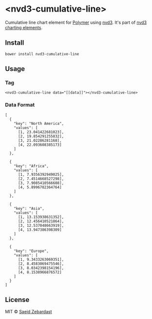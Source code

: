 # &lt;nvd3-cumulative-line&gt;
Cumulative line chart element for [Polymer](https://www.polymer-project.org) using [nvd3](http://nvd3.org/). It's part of [nvd3 charting elements](https://github.com/saeidzebardast/nvd3-elements).

## Install

```
bower install nvd3-cumulative-line
```

## Usage
### Tag

```
<nvd3-cumulative-line data="[[data]]"></nvd3-cumulative-line>
```

### Data Format

```
[
  {
    "key": "North America",
    "values": [
      [1, 23.041422681023],
      [2, 19.854291255832],
      [3, 21.02286281168],
      [4, 22.093608385173]
    ]
  },

  {
    "key": "Africa",
    "values": [
      [1, 7.9356392949025],
      [2, 7.4514668527298],
      [3, 7.9085410566608],
      [4, 5.8996782364764]
    ]
  },

  {
    "key": "Asia",
    "values": [
      [1, 13.153938631352],
      [2, 12.456410521864],
      [3, 12.537048663919],
      [4, 13.947386398309]
    ]
  },

  {
    "key": "Europe",
    "values": [
      [1, 9.3433263069351],
      [2, 8.4583069475546],
      [3, 8.0342398154196],
      [4, 8.1538966876572]
    ]
  }
]
```

## License
MIT © [Saeid Zebardast](http://zebardast.com)
